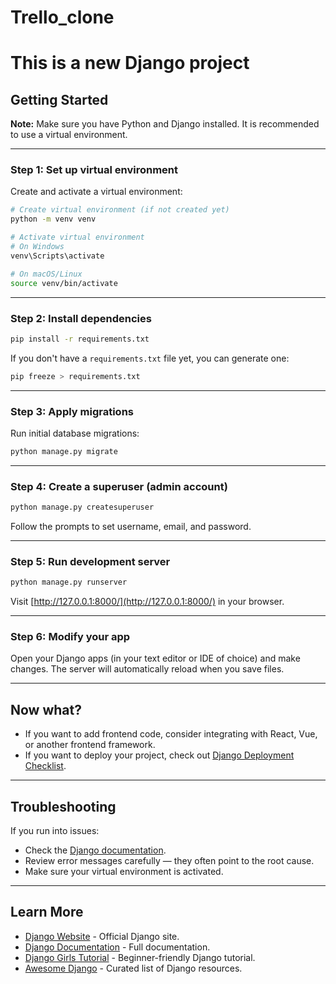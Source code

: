 ﻿# Trello_clone
# This is a new Django project

## Getting Started

**Note:** Make sure you have Python and Django installed. It is recommended to use a virtual environment.

---

### Step 1: Set up virtual environment

Create and activate a virtual environment:

```bash
# Create virtual environment (if not created yet)
python -m venv venv

# Activate virtual environment
# On Windows
venv\Scripts\activate

# On macOS/Linux
source venv/bin/activate
```

---

### Step 2: Install dependencies

```bash
pip install -r requirements.txt
```

If you don't have a `requirements.txt` file yet, you can generate one:

```bash
pip freeze > requirements.txt
```

---

### Step 3: Apply migrations

Run initial database migrations:

```bash
python manage.py migrate
```

---

### Step 4: Create a superuser (admin account)

```bash
python manage.py createsuperuser
```

Follow the prompts to set username, email, and password.

---

### Step 5: Run development server

```bash
python manage.py runserver
```

Visit [http://127.0.0.1:8000/](http://127.0.0.1:8000/) in your browser.

---

### Step 6: Modify your app

Open your Django apps (in your text editor or IDE of choice) and make changes. The server will automatically reload when you save files.

---

## Now what?

* If you want to add frontend code, consider integrating with React, Vue, or another frontend framework.
* If you want to deploy your project, check out [Django Deployment Checklist](https://docs.djangoproject.com/en/stable/howto/deployment/checklist/).

---

## Troubleshooting

If you run into issues:

* Check the [Django documentation](https://docs.djangoproject.com/en/stable/).
* Review error messages carefully — they often point to the root cause.
* Make sure your virtual environment is activated.

---

## Learn More

* [Django Website](https://www.djangoproject.com/) - Official Django site.
* [Django Documentation](https://docs.djangoproject.com/en/stable/) - Full documentation.
* [Django Girls Tutorial](https://tutorial.djangogirls.org/) - Beginner-friendly Django tutorial.
* [Awesome Django](https://github.com/wsvincent/awesome-django) - Curated list of Django resources.
